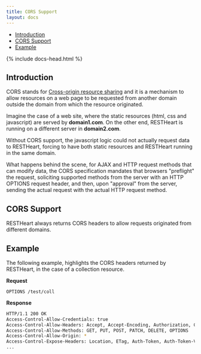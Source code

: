 ```yaml
---
title: CORS Support
layout: docs
---
```


<div markdown="1" class="d-none d-xl-block col-xl-2 order-last bd-toc">

* [Introduction](#introduction)
* [CORS Support](#cors-support)
* [Example](#example)

</div>
<div markdown="1" class="col-12 col-md-9 col-xl-8 py-md-3 bd-content">

{% include docs-head.html %} 


## Introduction

CORS stands for [Cross-origin resource
sharing](https://en.wikipedia.org/wiki/Cross-origin_resource_sharing)
and it is a mechanism to allow resources on a web page to be requested
from another domain outside the domain from which the resource
originated.

Imagine the case of a web site, where the static resources (html, css
and javascript) are served by **domain1.com**. On the other end,
RESTHeart is running on a different server in **domain2.com**.

Without CORS support, the javascript logic could not actually request
data to RESTHeart, forcing to have both static resources and RESTHeart
running in the same domain.

What happens behind the scene, for AJAX and HTTP request methods that
can modify data, the CORS specification mandates that browsers
"preflight" the request, soliciting supported methods from the server
with an HTTP OPTIONS request header, and then, upon "approval" from the
server, sending the actual request with the actual HTTP request method. 

## CORS Support

RESTHeart always returns CORS headers to allow requests originated
from different domains.

## Example

The following example, highlights the CORS headers returned by
RESTHeart, in the case of a collection resource.

**Request**

``` plain
OPTIONS /test/coll
```

**Response**

``` bash
HTTP/1.1 200 OK
Access-Control-Allow-Credentials: true
Access-Control-Allow-Headers: Accept, Accept-Encoding, Authorization, Content-Length, Content-Type, Host, If-Match, Origin, X-Requested-With, User-Agent, No-Auth-Challenge
Access-Control-Allow-Methods: GET, PUT, POST, PATCH, DELETE, OPTIONS
Access-Control-Allow-Origin: *
Access-Control-Expose-Headers: Location, ETag, Auth-Token, Auth-Token-Valid-Until, Auth-Token-Location
...
```

</div>
